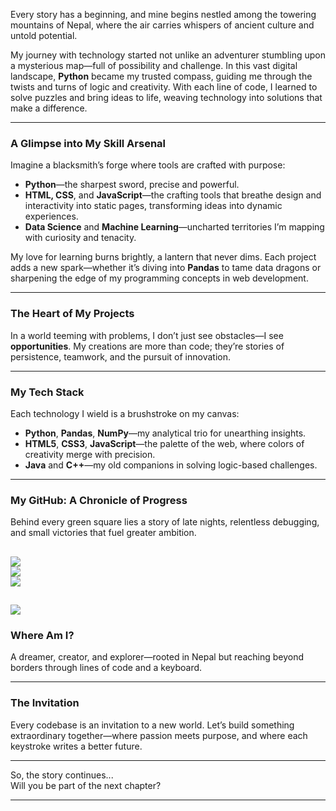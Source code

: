 

Every story has a beginning, and mine begins nestled among the towering mountains of Nepal, where the air carries whispers of ancient culture and untold potential.  

My journey with technology started not unlike an adventurer stumbling upon a mysterious map—full of possibility and challenge. In this vast digital landscape, **Python** became my trusted compass, guiding me through the twists and turns of logic and creativity. With each line of code, I learned to solve puzzles and bring ideas to life, weaving technology into solutions that make a difference.  

---

### **A Glimpse into My Skill Arsenal**  
Imagine a blacksmith’s forge where tools are crafted with purpose:  
- **Python**—the sharpest sword, precise and powerful.  
- **HTML, CSS**, and **JavaScript**—the crafting tools that breathe design and interactivity into static pages, transforming ideas into dynamic experiences.  
- **Data Science** and **Machine Learning**—uncharted territories I’m mapping with curiosity and tenacity.  

My love for learning burns brightly, a lantern that never dims. Each project adds a new spark—whether it’s diving into **Pandas** to tame data dragons or sharpening the edge of my programming concepts in web development.  

---

### **The Heart of My Projects**  
In a world teeming with problems, I don’t just see obstacles—I see **opportunities**. My creations are more than code; they’re stories of persistence, teamwork, and the pursuit of innovation.  

---

### **My Tech Stack**  
Each technology I wield is a brushstroke on my canvas:  
- **Python**, **Pandas**, **NumPy**—my analytical trio for unearthing insights.  
- **HTML5**, **CSS3**, **JavaScript**—the palette of the web, where colors of creativity merge with precision.  
- **Java** and **C++**—my old companions in solving logic-based challenges.  

---

### **My GitHub: A Chronicle of Progress**  
Behind every green square lies a story of late nights, relentless debugging, and small victories that fuel greater ambition.  

![](https://github-readme-stats.vercel.app/api?username=puspa222&theme=dark&hide_border=false&include_all_commits=false&count_private=false)<br/>
![](https://github-readme-streak-stats.herokuapp.com/?user=puspa222&theme=dark&hide_border=false)<br/>
![](https://github-readme-stats.vercel.app/api/top-langs/?username=puspa222&theme=dark&hide_border=false&include_all_commits=false&count_private=false&layout=compact)
---
[![](https://visitcount.itsvg.in/api?id=puspa222&icon=0&color=0)](https://visitcount.itsvg.in)
---

### **Where Am I?**  
A dreamer, creator, and explorer—rooted in Nepal but reaching beyond borders through lines of code and a keyboard.  

---

### **The Invitation**  
Every codebase is an invitation to a new world. Let’s build something extraordinary together—where passion meets purpose, and where each keystroke writes a better future.  

---

So, the story continues...  
Will you be part of the next chapter?  

---  
